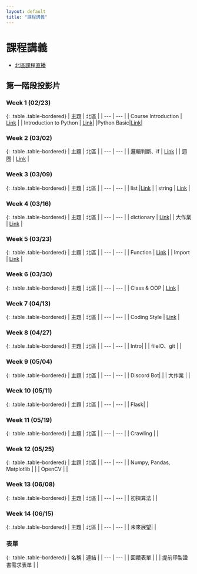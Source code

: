 ```yaml
---
layout: default
title: "課程講義"
---
```

# 課程講義

- [北區課程直播](https://youtube.com/playlist?list=PLp5kjMAmhp-8Vz7RQAR5o0JDF5ffAxw1g&feature=shared)

## 第一階段投影片

### Week 1 (02/23)

{: .table .table-bordered}
| 主題 | 北區 |
| --- | --- |
| Course Introduction | [Link](https://drive.google.com/file/d/1bnI2FwYh2IDpcoNb9SZK39z85v3aKcaR/view?usp=sharing) |
| Introduction to Python | [Link](https://www.canva.com/design/DAGfhj3B4cA/j723WifliPhfaiN29ETEaA/view?utm_content=DAGfhj3B4cA&utm_campaign=designshare&utm_medium=link2&utm_source=uniquelinks&utlId=h33ea3b7ec7)|
|Python Basic|[Link](https://hackmd.io/@gary940610/2025-sprout-python-basic)|

### Week 2 (03/02)

{: .table .table-bordered}
| 主題 | 北區 |
| --- | --- |
| 邏輯判斷、if | [Link](https://drive.google.com/file/d/14ykQ4lvahx66la11habQmhBVb-tZIAN2/view?usp=sharing) |
| 迴圈 | [Link](https://hackmd.io/@gary940610/python-loop) |

### Week 3 (03/09)

{: .table .table-bordered}
| 主題 | 北區 |
| --- | --- |
| list |[Link](https://drive.google.com/file/d/11YT62DoDGpCYj1txBcfPKr9R4rijQWPO/view?usp=drive_link) |
| string | [Link](https://hackmd.io/@onion0905/r1cbJAIjyg) |

### Week 4 (03/16)

{: .table .table-bordered}
| 主題 | 北區 |
| --- | --- |
| dictionary | [Link](https://drive.google.com/file/d/1FJItoWj6jn2DtVffA8-PIeuP_h1rTZHb/view?usp=drive_link)|
| 大作業 | [Link](https://hackmd.io/@howardhsuuu/r1BY4voo1e) |

### Week 5 (03/23)

{: .table .table-bordered}
| 主題 | 北區 |
| --- | --- |
| Function | [Link](https://hackmd.io/@b4N1BFEqTjixRQ6KKLx0qw/HJeSwgnhkl) |
| Import | [Link](https://drive.google.com/file/d/1rLZqChd6rHLYqI_HXzWZi9Cc7kEl0ZBF/view?usp=sharing) |

### Week 6 (03/30)

{: .table .table-bordered}
| 主題 | 北區 |
| --- | --- |
| Class & OOP | [Link](https://drive.google.com/file/d/1O8VYkzBo5waekkDflRQQeyzgr5DL4PVj/view?usp=sharing) |

### Week 7 (04/13)

{: .table .table-bordered}
| 主題 | 北區 |
| --- | --- |
| Coding Style | [Link](https://www.canva.com/design/DAGkB9s4d0c/vD03wEdNszq3sPMR4Ep6YA/view?utm_content=DAGkB9s4d0c&utm_campaign=designshare&utm_medium=link2&utm_source=uniquelinks&utlId=hd5f3e5ca6d) |

### Week 8 (04/27)

{: .table .table-bordered}
| 主題 | 北區 |
| --- | --- |
| Intro|  |
| fileIO、git | |

### Week 9 (05/04)

{: .table .table-bordered}
| 主題 | 北區 |
| --- | --- |
| Discord Bot|  |
| 大作業 |  |

### Week 10 (05/11)

{: .table .table-bordered}
| 主題 | 北區 |
| --- | --- |
| Flask|  |

### Week 11 (05/19)

{: .table .table-bordered}
| 主題 | 北區 |
| --- | --- |
| Crawling |  |

### Week 12 (05/25)

{: .table .table-bordered}
| 主題 | 北區 |
| --- | --- |
| Numpy, Pandas, Matplotlib | |
| OpenCV	| |

### Week 13 (06/08)

{: .table .table-bordered}
| 主題 | 北區 |
| --- | --- |
| 初探算法 |  |

### Week 14 (06/15)

{: .table .table-bordered}
| 主題 | 北區 |
| --- | --- |
| 未來展望|  |

### 表單

{: .table .table-bordered}
| 名稱 | 連結 |
| --- | --- |
| 回饋表單 |  |
| 提前印製證書需求表單 |  |

